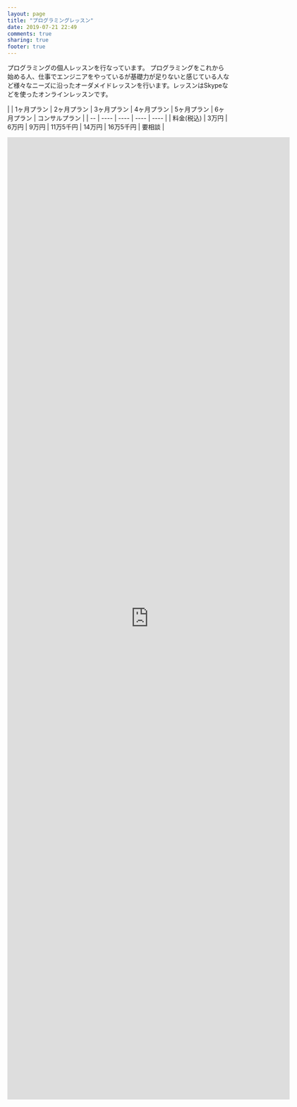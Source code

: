 ```yaml
---
layout: page
title: "プログラミングレッスン"
date: 2019-07-21 22:49
comments: true
sharing: true
footer: true
---
```

プログラミングの個人レッスンを行なっています。
プログラミングをこれから始める人、仕事でエンジニアをやっているが基礎力が足りないと感じている人など様々なニーズに沿ったオーダメイドレッスンを行います。レッスンはSkypeなどを使ったオンラインレッスンです。

|  | 1ヶ月プラン | 2ヶ月プラン | 3ヶ月プラン | 4ヶ月プラン |  5ヶ月プラン | 6ヶ月プラン | コンサルプラン | 
| -- | ---- | ---- | ---- | ---- |
| 料金(税込) | 3万円 | 6万円 | 9万円 | 11万5千円 | 14万円 | 16万5千円 | 要相談 |

<iframe src="https://docs.google.com/forms/d/e/1FAIpQLSea9rRl-N29YdhGGUMD5qf1Gi6YXGuH_7oySwO5DlvBiR5Iyw/viewform?embedded=true" width="640" height="2178" frameborder="0" marginheight="0" marginwidth="0">読み込んでいます...</iframe>
